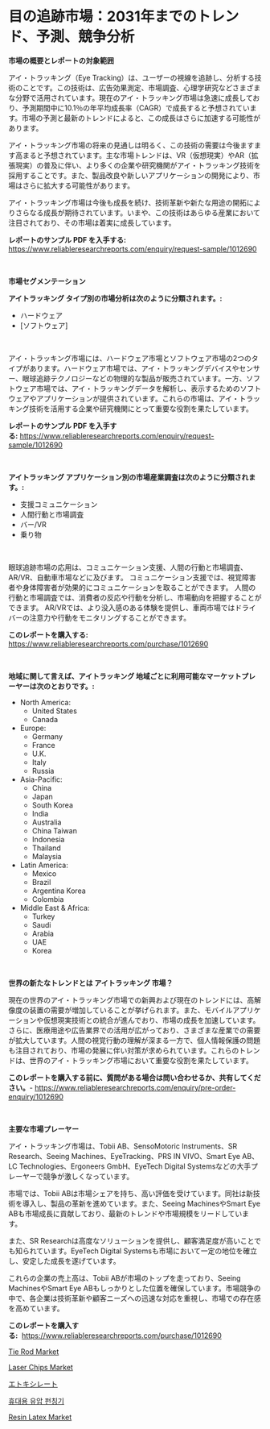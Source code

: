 <p><h1>目の追跡市場：2031年までのトレンド、予測、競争分析</h1></p><p><strong>市場の概要とレポートの対象範囲</strong></p>
<p><p>アイ・トラッキング（Eye Tracking）は、ユーザーの視線を追跡し、分析する技術のことです。この技術は、広告効果測定、市場調査、心理学研究などさまざまな分野で活用されています。現在のアイ・トラッキング市場は急速に成長しており、予測期間中に10.1％の年平均成長率（CAGR）で成長すると予想されています。市場の予測と最新のトレンドによると、この成長はさらに加速する可能性があります。</p><p>アイ・トラッキング市場の将来の見通しは明るく、この技術の需要は今後ますます高まると予想されています。主な市場トレンドは、VR（仮想現実）やAR（拡張現実）の普及に伴い、より多くの企業や研究機関がアイ・トラッキング技術を採用することです。また、製品改良や新しいアプリケーションの開発により、市場はさらに拡大する可能性があります。</p><p>アイ・トラッキング市場は今後も成長を続け、技術革新や新たな用途の開拓によりさらなる成長が期待されています。いまや、この技術はあらゆる産業において注目されており、その市場は着実に成長しています。</p></p>
<p><strong>レポートのサンプル PDF を入手する:</strong> <a href="https://www.reliableresearchreports.com/enquiry/request-sample/1012690">https://www.reliableresearchreports.com/enquiry/request-sample/1012690</a></p>
<p>&nbsp;</p>
<p><strong>市場セグメンテーション</strong></p>
<p><strong>アイトラッキング タイプ別の市場分析は次のように分類されます。:</strong></p>
<p><ul><li>ハードウェア</li><li>[ソフトウェア]</li></ul></p>
<p>&nbsp;</p>
<p><p>アイ・トラッキング市場には、ハードウェア市場とソフトウェア市場の2つのタイプがあります。ハードウェア市場では、アイ・トラッキングデバイスやセンサー、眼球追跡テクノロジーなどの物理的な製品が販売されています。一方、ソフトウェア市場では、アイ・トラッキングデータを解析し、表示するためのソフトウェアやアプリケーションが提供されています。これらの市場は、アイ・トラッキング技術を活用する企業や研究機関にとって重要な役割を果たしています。</p></p>
<p><strong>レポートのサンプル PDF を入手する:</strong>&nbsp;<a href="https://www.reliableresearchreports.com/enquiry/request-sample/1012690">https://www.reliableresearchreports.com/enquiry/request-sample/1012690</a></p>
<p>&nbsp;</p>
<p><strong> アイトラッキング アプリケーション別の市場産業調査は次のように分類されます。:</strong></p>
<p><ul><li>支援コミュニケーション</li><li>人間行動と市場調査</li><li>バー/VR</li><li>乗り物</li></ul></p>
<p>&nbsp;</p>
<p><p>眼球追跡市場の応用は、コミュニケーション支援、人間の行動と市場調査、AR/VR、自動車市場などに及びます。 コミュニケーション支援では、視覚障害者や身体障害者が効果的にコミュニケーションを取ることができます。 人間の行動と市場調査では、消費者の反応や行動を分析し、市場動向を把握することができます。 AR/VRでは、より没入感のある体験を提供し、車両市場ではドライバーの注意力や行動をモニタリングすることができます。</p></p>
<p><strong>このレポートを購入する:</strong>&nbsp; <a href="https://www.reliableresearchreports.com/purchase/1012690">https://www.reliableresearchreports.com/purchase/1012690</a></p>
<p>&nbsp;</p>
<p><strong>地域に関して言えば、アイトラッキング 地域ごとに利用可能なマーケットプレーヤーは次のとおりです。:</strong></p>
<p><ul>
    <li>
        North America:
        <ul>
            <li>United States</li>
            <li>Canada</li>
        </ul>
    </li>
    <li>
        Europe:
        <ul>
            <li>Germany</li>
            <li>France</li>
            <li>U.K.</li>
            <li>Italy</li>
            <li>Russia</li>
        </ul>
    </li>
    <li>
        Asia-Pacific:
        <ul>
            <li>China</li>
            <li>Japan</li>
            <li>South Korea</li>
            <li>India</li>
            <li>Australia</li>
            <li>China Taiwan</li>
            <li>Indonesia</li>
            <li>Thailand</li>
            <li>Malaysia</li>
        </ul>
    </li>
    <li>
        Latin America:
        <ul>
            <li>Mexico</li>
            <li>Brazil</li>
            <li>Argentina Korea</li>
            <li>Colombia</li>
        </ul>
    </li>
    <li>
        Middle East & Africa:
        <ul>
            <li>Turkey</li>
            <li>Saudi</li>
            <li>Arabia</li>
            <li>UAE</li>
            <li>Korea</li>
        </ul>
    </li>
    </ul></p>
<p>&nbsp;</p>
<p><strong>世界の新たなトレンドとは アイトラッキング 市場？</strong></p>
<p><p>現在の世界のアイ・トラッキング市場での新興および現在のトレンドには、高解像度の装置の需要が増加していることが挙げられます。また、モバイルアプリケーションや仮想現実技術との統合が進んでおり、市場の成長を加速しています。さらに、医療用途や広告業界での活用が広がっており、さまざまな産業での需要が拡大しています。人間の視覚行動の理解が深まる一方で、個人情報保護の問題も注目されており、市場の発展に伴い対策が求められています。これらのトレンドは、世界のアイ・トラッキング市場において重要な役割を果たしています。</p></p>
<p><strong>このレポートを購入する前に、質問がある場合は問い合わせるか、共有してください。</strong>- <a href="https://www.reliableresearchreports.com/enquiry/pre-order-enquiry/1012690">https://www.reliableresearchreports.com/enquiry/pre-order-enquiry/1012690</a></p>
<p>&nbsp;</p>
<p><strong>主要な市場プレーヤー</strong></p>
<p><p>アイ・トラッキング市場は、Tobii AB、SensoMotoric Instruments、SR Research、Seeing Machines、EyeTracking、PRS IN VIVO、Smart Eye AB、LC Technologies、Ergoneers GmbH、EyeTech Digital Systemsなどの大手プレーヤーで競争が激しくなっています。</p><p>市場では、Tobii ABは市場シェアを持ち、高い評価を受けています。同社は新技術を導入し、製品の革新を進めています。また、Seeing MachinesやSmart Eye ABも市場成長に貢献しており、最新のトレンドや市場規模をリードしています。</p><p>また、SR Researchは高度なソリューションを提供し、顧客満足度が高いことでも知られています。EyeTech Digital Systemsも市場において一定の地位を確立し、安定した成長を遂げています。</p><p>これらの企業の売上高は、Tobii ABが市場のトップを走っており、Seeing MachinesやSmart Eye ABもしっかりとした位置を確保しています。市場競争の中で、各企業は技術革新や顧客ニーズへの迅速な対応を重視し、市場での存在感を高めています。</p></p>
<p><strong>このレポートを購入する:</strong>&nbsp;&nbsp;<a href="https://www.reliableresearchreports.com/purchase/1012690">https://www.reliableresearchreports.com/purchase/1012690</a></p>
<p><p><a href="https://view.publitas.com/reportprime-1/tie-rod-market-size-market-share-and-global-market-analysis-report-2024-2031/">Tie Rod Market</a></p><p><a href="https://github.com/gulaimolin/Market-Research-Report-List-3/blob/main/laser-chips-market.md">Laser Chips Market</a></p><p><a href="https://medium.com/@estasprer20231/%E3%82%A8%E3%83%88%E3%82%AD%E3%82%B7%E3%83%AC%E3%83%BC%E3%83%88%E5%B8%82%E5%A0%B4%E3%81%AE%E8%A6%8F%E6%A8%A1%E3%81%A8%E5%B8%82%E5%A0%B4%E5%8B%95%E5%90%91-%E5%AE%8C%E5%85%A8%E3%81%AA%E6%A5%AD%E7%95%8C%E6%A6%82%E8%A6%81-2024%E5%B9%B4%E3%81%8B%E3%82%892031%E5%B9%B4%E3%81%BE%E3%81%A7-1415a25183e5">エトキシレート</a></p><p><a href="https://github.com/Madalyell456456/Market-Research-Report-List-1/blob/main/405364210373.md">휴대용 유압 펀칭기</a></p><p><a href="https://sudsy-motorcycle-bbc.notion.site/Resin-Latex-Market-Size-Growth-and-Forecast-from-2024-2031-4177d61fa7fb485196f34de663a7d414">Resin Latex Market</a></p></p>
